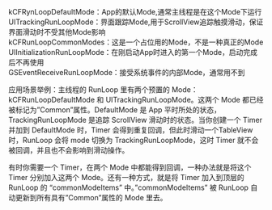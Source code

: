 kCFRynLoopDefaultMode：App的默认Mode,通常主线程是在这个Mode下运行  
UITrackingRunLoopMode：界面跟踪Mode,用于ScrollView追踪触摸滑动，保证界面滑动时不受其他Mode影响  
kCFRunLoopCommonModes：这是一个占位用的Mode，不是一种真正的Mode  
UIInitializationRunLoopMode：在刚启动App时进入的第一个Mode，启动完成后不再使用  
GSEventReceiveRunLoopMode：接受系统事件的内部Mode，通常用不到





应用场景举例：主线程的 RunLoop 里有两个预置的 Mode：kCFRunLoopDefaultMode 和 UITrackingRunLoopMode。这两个 Mode 都已经被标记为”Common”属性。DefaultMode 是 App 平时所处的状态，TrackingRunLoopMode 是追踪 ScrollView 滑动时的状态。当你创建一个 Timer 并加到 DefaultMode 时，Timer 会得到重复回调，但此时滑动一个TableView时，RunLoop 会将 mode 切换为 TrackingRunLoopMode，这时 Timer 就不会被回调，并且也不会影响到滑动操作。

有时你需要一个 Timer，在两个 Mode 中都能得到回调，一种办法就是将这个 Timer 分别加入这两个 Mode。还有一种方式，就是将 Timer 加入到顶层的 RunLoop 的 “commonModeItems” 中。”commonModeItems” 被 RunLoop 自动更新到所有具有”Common”属性的 Mode 里去。

